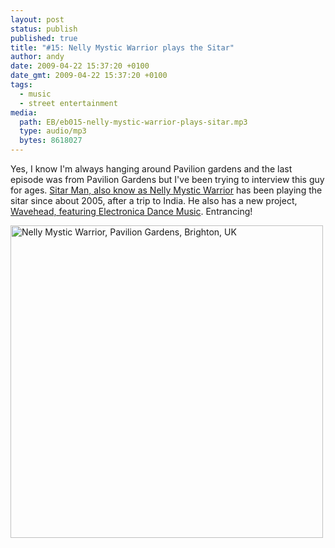```yaml
---
layout: post
status: publish
published: true
title: "#15: Nelly Mystic Warrior plays the Sitar"
author: andy
date: 2009-04-22 15:37:20 +0100
date_gmt: 2009-04-22 15:37:20 +0100
tags:
  - music
  - street entertainment
media:
  path: EB/eb015-nelly-mystic-warrior-plays-sitar.mp3
  type: audio/mp3
  bytes: 8618027
---
```

Yes, I know I'm always hanging around Pavilion gardens and the last episode was from Pavilion Gardens but I've been trying to interview this guy for ages. <a href="http://www.myspace.com/nellymysticwarrior" target="_blank">Sitar Man, also know as Nelly Mystic Warrior</a> has been playing the sitar since about 2005, after a trip to India. He also has a new project, <a href="http://www.myspace.com/waveheaduk" target="_blank">Wavehead, featuring Electronica Dance Music</a>. Entrancing!

<a data-flickr-embed="true"  href="https://www.flickr.com/photos/andywhitebrighton/26642718725/in/album-72157666895796536/" title="Nelly Mystic Warrior, Pavilion Gardens, Brighton, UK"><img src="https://farm2.staticflickr.com/1445/26642718725_0d74e1c38e.jpg" width="500" height="500" alt="Nelly Mystic Warrior, Pavilion Gardens, Brighton, UK"></a><script async src="//embedr.flickr.com/assets/client-code.js" charset="utf-8"></script>
